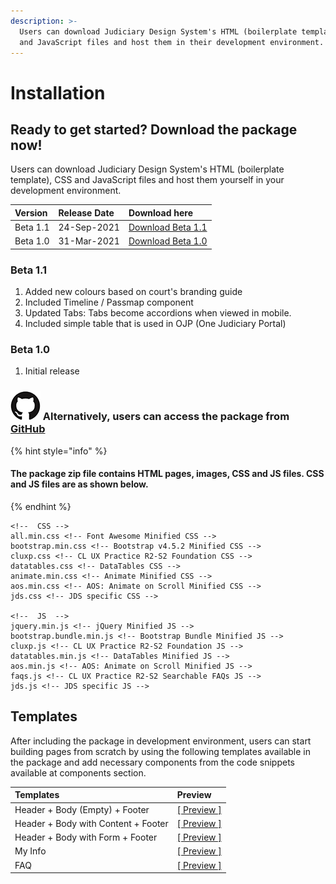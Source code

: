 ```yaml
---
description: >-
  Users can download Judiciary Design System's HTML (boilerplate template), CSS
  and JavaScript files and host them in their development environment.
---
```


# Installation

## Ready to get started? Download the package now!

Users can download Judiciary Design System's HTML \(boilerplate template\), CSS and JavaScript files and host them yourself in your development environment.

| Version | Release Date | Download here |
| :--- | :--- | :--- |
| Beta 1.1 | 24-Sep-2021 | [Download Beta 1.1](http://cloud.crimsonlogic.com/2021/website/jds/v1.1/jds-v1.1_092021.zip) |
| Beta 1.0 | 31-Mar-2021 | [Download Beta 1.0](http://cloud.crimsonlogic.com/2021/website/jds/v1/jds_beta_1.0.zip) |

### Beta 1.1

1. Added new colours based on court's branding guide
2. Included Timeline / Passmap component
3. Updated Tabs: Tabs become accordions when viewed in mobile. 
4. Included simple table that is used in OJP \(One Judiciary Portal\)

### Beta 1.0

1. Initial release



### ![](.gitbook/assets/image%20%28127%29.png) Alternatively, users can access the package from [GitHub](https://github.com/JudiciaryDS-Github/jds)

{% hint style="info" %}
#### The package zip file contains HTML pages, images, CSS and JS files. CSS and JS files are as shown below.
{% endhint %}

```text
<!--  CSS --> 
all.min.css <!-- Font Awesome Minified CSS -->
bootstrap.min.css <!-- Bootstrap v4.5.2 Minified CSS -->
cluxp.css <!-- CL UX Practice R2-S2 Foundation CSS -->
datatables.css <!-- DataTables CSS -->
animate.min.css <!-- Animate Minified CSS -->
aos.min.css <!-- AOS: Animate on Scroll Minified CSS --> 
jds.css <!-- JDS specific CSS -->

<!--  JS  --> 
jquery.min.js <!-- jQuery Minified JS --> 
bootstrap.bundle.min.js <!-- Bootstrap Bundle Minified JS --> 
cluxp.js <!-- CL UX Practice R2-S2 Foundation JS --> 
datatables.min.js <!-- DataTables Minified JS --> 
aos.min.js <!-- AOS: Animate on Scroll Minified JS --> 
faqs.js <!-- CL UX Practice R2-S2 Searchable FAQs JS --> 
jds.js <!-- JDS specific JS -->
```

## Templates

After including the package in development environment, users can start building pages from scratch by using the following templates available in the package and add necessary components from the code snippets available at components section.

| Templates | Preview |
| :--- | :--- |
| Header + Body \(Empty\) + Footer | [\[ Preview \]](http://cloud.crimsonlogic.com/2021/website/jds/v1/page-empty.html) |
| Header + Body with Content + Footer | [\[ Preview \]](http://cloud.crimsonlogic.com/2021/website/jds/v1/page-with-content.html) |
| Header + Body with Form + Footer | [\[ Preview \]](http://cloud.crimsonlogic.com/2021/website/jds/v1/page-with-form.html) |
| My Info | [\[ Preview \]](http://cloud.crimsonlogic.com/2021/website/jds/v1/my-info.html) |
| FAQ | [\[ Preview \]](http://cloud.crimsonlogic.com/2021/website/jds/v1/faq.html) |



